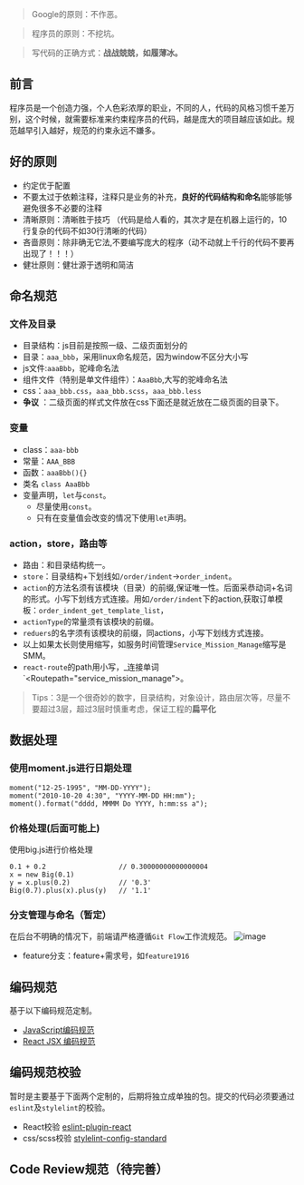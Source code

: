 >Google的原则：不作恶。

>程序员的原则：不挖坑。

>写代码的正确方式：**战战兢兢，如履薄冰。**

## 前言
程序员是一个创造力强，个人色彩浓厚的职业，不同的人，代码的风格习惯千差万别，这个时候，就需要标准来约束程序员的代码，越是庞大的项目越应该如此。规范越早引入越好，规范的约束永远不嫌多。

## 好的原则
- 约定优于配置
- 不要太过于依赖注释，注释只是业务的补充，**良好的代码结构和命名**能够能够避免很多不必要的注释
- 清晰原则：清晰胜于技巧 （代码是给人看的，其次才是在机器上运行的，10行复杂的代码不如30行清晰的代码）
- 吝啬原则：除非确无它法,不要编写庞大的程序（动不动就上千行的代码不要再出现了！！！）
- 健壮原则：健壮源于透明和简洁


## 命名规范
### 文件及目录
- 目录结构：js目前是按照一级、二级页面划分的
- 目录：`aaa_bbb`，采用linux命名规范，因为window不区分大小写
- js文件:`aaaBbb`，驼峰命名法
- 组件文件（特别是单文件组件）：`AaaBbb`,大写的驼峰命名法
- css：`aaa_bbb.css`，`aaa_bbb.scss`，`aaa_bbb.less`
- **争议** ：二级页面的样式文件放在css下面还是就近放在二级页面的目录下。

### 变量
- class：`aaa-bbb`
- 常量：`AAA_BBB`
- 函数：`aaaBbb(){}`
- 类名 `class AaaBbb`
- 变量声明，`let`与`const`。
    - 尽量使用`const`。
    - 只有在变量值会改变的情况下使用`let`声明。

### action，store，路由等
- 路由：和目录结构统一。
- `store`：目录结构+下划线如`/order/indent`->`order_indent`。
- `action`的方法名须有该模块（目录）的前缀,保证唯一性。后面采恭动词+名词的形式。小写下划线方式连接。用如`/order/indent`下的action,获取订单模板：`order_indent_get_template_list`，
- `actionType`的常量须有该模块的前缀。
- `reduers`的名字须有该模块的前缀，同actions，小写下划线方式连接。
- 以上如果太长则使用缩写，如服务时间管理`Service_Mission_Manage`缩写是SMM。
- `react-route`的path用小写，_连接单词`<Routepath="service_mission_manage">。

> Tips：3是一个很奇妙的数字，目录结构，对象设计，路由层次等，尽量不要超过3层，超过3层时慎重考虑，保证工程的**扁平化**

## 数据处理
### 使用moment.js进行日期处理
```
moment("12-25-1995", "MM-DD-YYYY");
moment("2010-10-20 4:30", "YYYY-MM-DD HH:mm");
moment().format("dddd, MMMM Do YYYY, h:mm:ss a");
```

### 价格处理(后面可能上)
使用big.js进行价格处理
```
0.1 + 0.2                  // 0.30000000000000004
x = new Big(0.1)
y = x.plus(0.2)            // '0.3'
Big(0.7).plus(x).plus(y)   // '1.1'
```

### 分支管理与命名（暂定）
在后台不明确的情况下，前端请严格遵循`Git Flow`工作流规范。
![image](http://upload-images.jianshu.io/upload_images/1416338-2b5d1a64e15419d7.png?imageMogr2/auto-orient/strip%7CimageView2/2/w/1240)

- feature分支：feature+需求号，如`feature1916`

## 编码规范
基于以下编码规范定制。
- [JavaScript编码规范](https://github.com/77ircloud/FET/wiki/JavaScript%E7%BC%96%E7%A0%81%E8%A7%84%E8%8C%83)
- [React JSX 编码规范](https://github.com/77ircloud/FET/wiki/React-JSX-%E7%BC%96%E7%A0%81%E8%A7%84%E8%8C%83)

## 编码规范校验
暂时是主要基于下面两个定制的，后期将独立成单独的包。提交的代码必须要通过`eslint`及`stylelint`的校验。

- React校验 [eslint-plugin-react](https://github.com/yannickcr/eslint-plugin-react)
- css/scss校验 [stylelint-config-standard](https://github.com/stylelint/stylelint-config-standard)

## Code Review规范（待完善）
